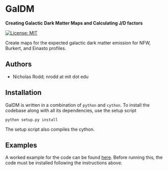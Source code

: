 # GalDM

**Creating Galactic Dark Matter Maps and Calculating J/D factors**

[![License: MIT](https://img.shields.io/badge/License-MIT-yellow.svg)](https://opensource.org/licenses/MIT)

Create maps for the expected galactic dark matter emission for NFW, Burkert, and Einasto profiles. 

## Authors

- Nicholas Rodd; nrodd at mit dot edu

## Installation

GalDM is written in a combination of `python` and `cython`. To install the codebase along with all its dependencies, use the setup script

```
python setup.py install
```

The setup script also compiles the cython. 

## Examples

A worked example for the code can be found [here](https://github.com/nickrodd/GalDM/tree/master/examples/Example.ipynb). Before running this, the code must be installed following the instructions above.
